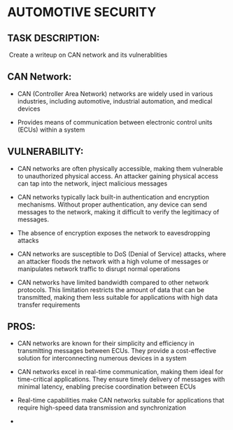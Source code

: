 # AUTOMOTIVE SECURITY

## TASK DESCRIPTION:

 Create a writeup on CAN network and its vulnerablities

## CAN Network:

- CAN (Controller Area Network) networks are widely used in various industries, including automotive, industrial automation, and medical devices

- Provides means of communication between electronic control units (ECUs) within a system



## VULNERABILITY:

- CAN networks are often physically accessible, making them vulnerable to unauthorized physical access. An attacker gaining physical access can tap into the network, inject malicious messages

- CAN networks typically lack built-in authentication and encryption mechanisms. Without proper authentication, any device can send messages to the network, making it difficult to verify the legitimacy of messages.

- The absence of encryption exposes the network to eavesdropping attacks

- CAN networks are susceptible to DoS (Denial of Service) attacks, where an attacker floods the network with a high volume of messages or manipulates network traffic to disrupt normal operations

- CAN networks have limited bandwidth compared to other network protocols. This limitation restricts the amount of data that can be transmitted, making them less suitable for applications with high data transfer requirements



## PROS:

- CAN networks are known for their simplicity and efficiency in transmitting messages between ECUs. They provide a cost-effective solution for interconnecting numerous devices in a system

- CAN networks excel in real-time communication, making them ideal for time-critical applications. They ensure timely delivery of messages with minimal latency, enabling precise coordination between ECUs

- Real-time capabilities make CAN networks suitable for applications that require high-speed data transmission and synchronization

- 
